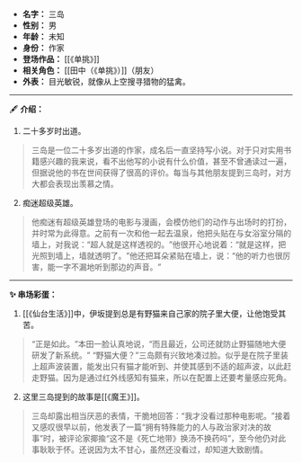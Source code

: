 
- **名字：** 三岛
- **性别：** 男
- **年龄：** 未知
- **身份：** 作家
- **登场作品：** [[《单挑》]]
- **相关角色：** [[田中（《单挑》）]]（朋友）
- **外表：** 目光敏锐，就像从上空搜寻猎物的猛禽。

---

🖋️ **介绍：** 

1. 二十多岁时出道。

> 三岛是一位二十多岁出道的作家，成名后一直坚持写小说。对于只对实用书籍感兴趣的我来说，看不出他写的小说有什么价值，甚至不曾通读过一遍，但据说他的书在世间获得了很高的评价。每当与其他朋友提到三岛时，对方大都会表现出羡慕之情。

2. 痴迷超级英雄。

> 他痴迷有超级英雄登场的电影与漫画，会模仿他们的动作与出场时的打扮，并时常为此得意。之前有一次和他一起去温泉，他把头贴在与女浴室分隔的墙上，对我说：​“超人就是这样透视的。​”他很开心地说着：​“就是这样，把光照到墙上，墙就透明了。​”他还把耳朵紧贴在墙上，说：​“他的听力也很厉害，能一字不漏地听到那边的声音。​”

---

**✨ 串场彩蛋：** 

1. [[《仙台生活》]]中，伊坂提到总是有野猫来自己家的院子里大便，让他饱受其苦。

> “正是如此。​”本田一脸认真地说，​“而且最近，公司还就防止野猫随地大便研发了新系统。​”
> “野猫大便？​”三岛颇有兴致地凑过脸。似乎是在院子里装上超声波装置，能发出只有猫才能听到、并使其感到不适的超声波，以此赶走野猫。因为是通过红外线感知有猫来，所以在配置上还要考量感应死角。

2. 这里三岛提到的故事是[[《魔王》]]。

> 三岛却露出相当厌恶的表情，干脆地回答：​“我才没看过那种电影呢。​”接着又感叹很早以前，他发表了一篇“拥有特殊能力的人与政治家对决的故事”时，被评论家揶揄“这不是《死亡地带》换汤不换药吗”​，至今他仍对此事耿耿于怀。还说因为太不甘心，虽然还没看过，却知道大致剧情。